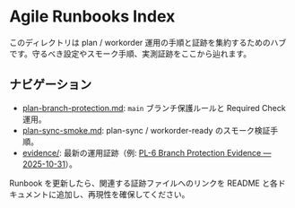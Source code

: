 # Agile Runbooks Index

このディレクトリは plan / workorder 運用の手順と証跡を集約するためのハブです。守るべき設定やスモーク手順、実測証跡をここから辿れます。

## ナビゲーション
- [plan-branch-protection.md](plan-branch-protection.md): `main` ブランチ保護ルールと Required Check 運用。
- [plan-sync-smoke.md](plan-sync-smoke.md): plan-sync / workorder-ready のスモーク検証手順。
- [evidence/](evidence/): 最新の運用証跡（例: [PL-6 Branch Protection Evidence — 2025-10-31](evidence/PL-6-branch-protection-20251031.md)）。

Runbook を更新したら、関連する証跡ファイルへのリンクを README と各ドキュメントに追加し、再現性を確保してください。
